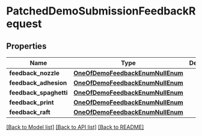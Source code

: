 # PatchedDemoSubmissionFeedbackRequest


## Properties
Name | Type | Description | Notes
------------ | ------------- | ------------- | -------------
**feedback_nozzle** | [**OneOfDemoFeedbackEnumNullEnum**](OneOfDemoFeedbackEnumNullEnum.md) |  | [optional] 
**feedback_adhesion** | [**OneOfDemoFeedbackEnumNullEnum**](OneOfDemoFeedbackEnumNullEnum.md) |  | [optional] 
**feedback_spaghetti** | [**OneOfDemoFeedbackEnumNullEnum**](OneOfDemoFeedbackEnumNullEnum.md) |  | [optional] 
**feedback_print** | [**OneOfDemoFeedbackEnumNullEnum**](OneOfDemoFeedbackEnumNullEnum.md) |  | [optional] 
**feedback_raft** | [**OneOfDemoFeedbackEnumNullEnum**](OneOfDemoFeedbackEnumNullEnum.md) |  | [optional] 

[[Back to Model list]](../README.md#documentation-for-models) [[Back to API list]](../README.md#documentation-for-api-endpoints) [[Back to README]](../README.md)


